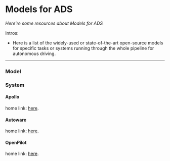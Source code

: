 # Models for ADS
*Here're some resources about Models for ADS*

Intros:

* Here is a list of the widely-used or state-of-the-art open-source models for specific tasks or systems running through the whole pipeline for autonomous driving.

---

### Model


### System

#### Apollo
home link: [here](https://www.apollo.auto/).

#### Autoware
home link: [here](https://autoware.org/).

#### OpenPilot
home link: [here](https://www.comma.ai/openpilot).




